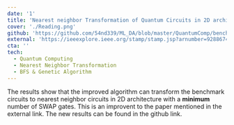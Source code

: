 ```yaml
---
date: '1'
title: 'Nearest neighbor Transformation of Quantum Circuits in 2D architecture'
cover: './Reading.png'
github: 'https://github.com/54nd339/ML_DA/blob/master/QuantumComp/benchmark%202.ipynb'
external: 'https://ieeexplore.ieee.org/stamp/stamp.jsp?arnumber=9288674'
cta: ''
tech:
  - Quantum Computing
  - Nearest Neighbor Transformation
  - BFS & Genetic Algorithm
---
```

The results show that the improved algorithm can transform the benchmark circuits to nearest neighbor circuits in 2D architecture with a **minimum** number of SWAP gates. This is an improvent to the paper mentioned in the external link. The new results can be found in the github link.